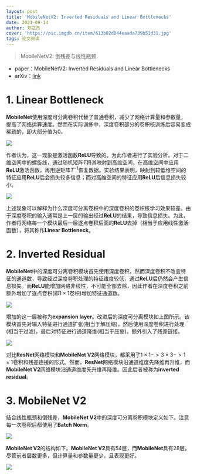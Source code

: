 ```yaml
---
layout: post
title: 'MobileNetV2: Inverted Residuals and Linear Bottlenecks'
date: 2021-09-14
author: 郑之杰
cover: 'https://pic.imgdb.cn/item/613b02d044eaada739b51d31.jpg'
tags: 论文阅读
---
```


> MobileNetV2: 倒残差与线性瓶颈.

- paper：MobileNetV2: Inverted Residuals and Linear Bottlenecks
- arXiv：[link](https://arxiv.org/abs/1801.04381)

# 1. Linear Bottleneck
**MobileNet**使用深度可分离卷积代替了普通卷积，减少了网络计算量和参数量，提高了网络运算速度。然而在实际训练中，深度卷积部分的卷积核训练后容易变成稀疏的，即大部分值为$0$。

![](https://pic.imgdb.cn/item/613b05bf44eaada739b9f09a.jpg)

作者认为，这一现象是激活函数**ReLU**导致的。为此作者进行了实验分析。对于二维空间中的螺旋线，通过随机矩阵$T$将其映射到高维空间，在高维空间中应用**ReLU**激活函数，再用逆矩阵$T^{-1}$恢复数据。实验结果表明，映射到较低维空间的特征应用**ReLU**后会损失较多信息；而对高维空间的特征应用**ReLU**后信息损失较小。

![](https://pic.imgdb.cn/item/613b07b644eaada739bd0140.jpg)

上述现象可以解释为什么深度可分离卷积中的深度卷积的卷积核学习效果较差。由于深度卷积的输入通常是上一层的输出经过**ReLU**的结果，导致信息损失。为此，作者将网络每一个模块最后一层逐点卷积后面的**ReLU**去掉（相当于应用线性激活函数），将其称作**Linear Bottleneck**。

# 2. Inverted Residual
**MobileNet**中的深度可分离卷积模块首先使用深度卷积，然而深度卷积不改变特征的通道数，导致经过深度卷积处理的特征维度较低，通过**ReLU**后仍然会产生信息损失。而**ReLU**能增加网络非线性，不可能全部去除，因此作者在深度卷积之前额外增加了逐点卷积(即$1\times 1$卷积)增加特征通道数。

![](https://pic.imgdb.cn/item/613b0c6b44eaada739c4dfae.jpg)

增加的这一层被称为**expansion layer**。改进后的深度可分离模块如上图所示。该模块首先对输入特征进行通道扩张(相当于解压缩)，然后使用深度卷积进行处理(相当于过滤)，最后对特征进行通道降维(相当于压缩)。额外引入了残差链接。

![](https://pic.imgdb.cn/item/613b0de144eaada739c70c43.jpg)

对比**ResNet**网络模块和**MobileNet V2**网络模块，都采用了$1\times 1 -> 3 \times 3 -> 1\times 1$卷积和残差连接的形式。然而，**ResNet**网络模块沿通道维度先降维再升维，而**MobileNet V2**网络模块沿通道维度先升维再降维。因此后者被称为**inverted residual**。

# 3. MobileNet V2
结合线性瓶颈和倒残差，**MobileNet V2**中的深度可分离卷积模块定义如下。注意每一次卷积后都使用了**Batch Norm**。

![](https://pic.imgdb.cn/item/613b0f7c44eaada739c96ce9.jpg)

**MobileNet V2**的结构如下。**MobileNet V2**具有$54$层，而**MobileNet**具有$28$层。尽管前者层数更多，但计算量和参数量更少，且表现更好。

![](https://pic.imgdb.cn/item/613b104844eaada739ca99bd.jpg)